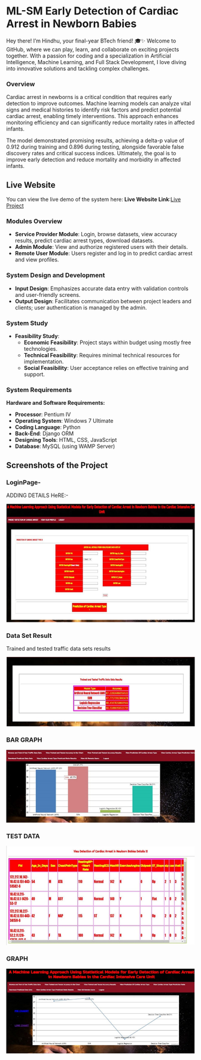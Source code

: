 # ML-SM Early Detection of Cardiac Arrest in Newborn Babies

Hey there! I’m Hindhu, your final-year BTech friend! 🎓✨ Welcome to GitHub, where we can play, learn, and collaborate on exciting projects together. With a passion for coding and a specialization in Artificial Intelligence, Machine Learning, and Full Stack Development, I love diving into innovative solutions and tackling complex challenges.

### Overview

Cardiac arrest in newborns is a critical condition that requires early detection to improve outcomes. Machine learning models can analyze vital signs and medical histories to identify risk factors and predict potential cardiac arrest, enabling timely interventions. This approach enhances monitoring efficiency and can significantly reduce mortality rates in affected infants.

The model demonstrated promising results, achieving a delta-p value of 0.912 during training and 0.896 during testing, alongside favorable false discovery rates and critical success indices. Ultimately, the goal is to improve early detection and reduce mortality and morbidity in affected infants.

## Live Website
You can view the live demo of the system here:
**Live Website Link**:[Live Project]() 




### Modules Overview

- **Service Provider Module**: Login, browse datasets, view accuracy results, predict cardiac arrest types, download datasets.
- **Admin Module**: View and authorize registered users with their details.
- **Remote User Module**: Users register and log in to predict cardiac arrest and view profiles.

### System Design and Development

- **Input Design**: Emphasizes accurate data entry with validation controls and user-friendly screens.
- **Output Design**: Facilitates communication between project leaders and clients; user authentication is managed by the admin.

### System Study

- **Feasibility Study**:
  - **Economic Feasibility**: Project stays within budget using mostly free technologies.
  - **Technical Feasibility**: Requires minimal technical resources for implementation.
  - **Social Feasibility**: User acceptance relies on effective training and support.
 
### System Requirements

**Hardware and Software Requirements:**

- **Processor**: Pentium IV  
- **Operating System**: Windows 7 Ultimate  
- **Coding Language**: Python  
- **Back-End**: Django ORM  
- **Designing Tools**: HTML, CSS, JavaScript  
- **Database**: MySQL (using WAMP Server)

## Screenshots of the Project

### LoginPage-
ADDING DETAILS HeRE:-

![Login Page](https://github.com/InduGolluri/ML--SM-Early--Detection-of-Cardiac--Arrest-in-Newborn--Babies/blob/main/labels/Module/Data/LoginPage.jpg)

### Data Set Result
Trained and tested traffic data sets results

![Result](https://github.com/InduGolluri/ML--SM-Early--Detection-of-Cardiac--Arrest-in-Newborn--Babies/blob/main/labels/Module/Data/Result.png.jpg)

### BAR GRAPH
![Graph](https://github.com/InduGolluri/ML--SM-Early--Detection-of-Cardiac--Arrest-in-Newborn--Babies/blob/main/labels/Module/Data/AccuracyGraph.jpg)


### TEST DATA
![Test-Data](https://github.com/InduGolluri/ML--SM-Early--Detection-of-Cardiac--Arrest-in-Newborn--Babies/blob/main/labels/Module/Data/TrainedData.jpg)

### GRAPH
![Graph](https://github.com/InduGolluri/ML--SM-Early--Detection-of-Cardiac--Arrest-in-Newborn--Babies/blob/main/labels/Module/Data/Graph.jpg)


